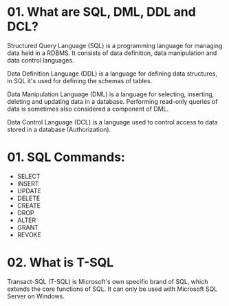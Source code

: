 # 01. What are SQL, DML, DDL and DCL?
Structured Query Language (SQL) is a programming language for managing data held in a RDBMS.
It consists of data definition, data manipulation and data control languages.

Data Definition Language (DDL) is a language for defining data structures, in SQL it's used for defining the schemas of tables.

Data Manipulation Language (DML) is a language for selecting, inserting, deleting and updating data in a database.
Performing read-only queries of data is sometimes also considered a component of DML.

Data Control Language (DCL) is a language used to control access to data stored in a database (Authorization).

# 01. SQL Commands:
* SELECT
* INSERT
* UPDATE
* DELETE
* CREATE
* DROP
* ALTER
* GRANT
* REVOKE

# 02. What is T-SQL
Transact-SQL (T-SQL) is Microsoft's own specific brand of SQL, which extends the core functions of SQL.
It can only be used with Microsoft SQL Server on Windows.